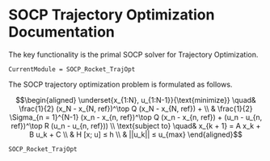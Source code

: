 # SOCP Trajectory Optimization Documentation

The key functionality is the primal SOCP solver for Trajectory Optimization.

```@meta
CurrentModule = SOCP_Rocket_TrajOpt
```

The SOCP trajectory optimization problem is formulated as follows.

```math
\begin{aligned}
\underset{x_{1:N}, u_{1:N-1}}{\text{minimize}} \quad& \frac{1}{2} (x_N - x_{N, ref})^\top Q (x_N - x_{N, ref}) + \\
& \frac{1}{2} \Sigma_{n = 1}^{N-1} (x_n - x_{n, ref})^\top Q (x_n - x_{n, ref})
+ (u_n - u_{n, ref})^\top R (u_n - u_{n, ref}))  \\
\text{subject to} \quad& x_{k + 1} = A x_k + B u_k + C \\
& H [x; u] ≤ h \\
& ||u_k|| ≤ u_{max}
\end{aligned}
```


```@docs
SOCP_Rocket_TrajOpt
```
